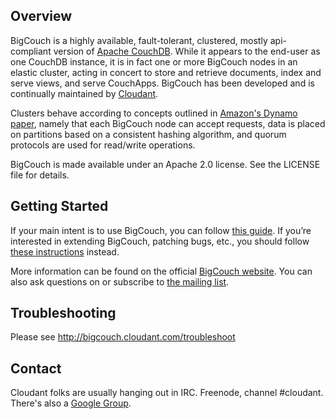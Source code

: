 ## Overview

BigCouch is a highly available, fault-tolerant, clustered, mostly api-compliant
version of [Apache CouchDB][1]. While it appears to the end-user as one CouchDB
instance, it is in fact one or more BigCouch nodes in an elastic cluster,
acting in concert to store and retrieve documents, index and serve views, and
serve CouchApps. BigCouch has been developed and is continually maintained by
[Cloudant][2].

Clusters behave according to concepts outlined in [Amazon's Dynamo paper][4],
namely that each BigCouch node can accept requests, data is placed on
partitions based on a consistent hashing algorithm, and quorum protocols are
used for read/write operations.

BigCouch is made available under an Apache 2.0 license. See the LICENSE file
for details.

## Getting Started

If your main intent is to use BigCouch, you can follow [this
guide](http://bigcouch.cloudant.com/use).  If you’re interested in extending
BigCouch, patching bugs, etc., you should follow [these
instructions](http://bigcouch.cloudant.com/develop) instead.

More information can be found on the official [BigCouch
website](http://bigcouch.cloudant.com/). You can also ask questions on or
subscribe to [the mailing list](http://groups.google.com/group/bigcouch-user).

## Troubleshooting

Please see http://bigcouch.cloudant.com/troubleshoot

## Contact

Cloudant folks are usually hanging out in IRC. Freenode, channel #cloudant.
There's also a [Google Group](http://groups.google.com/group/bigcouch-user).

[1]: http://couchdb.apache.org
[2]: http://cloudant.com
[4]: http://www.allthingsdistributed.com/2007/10/amazons_dynamo.html
